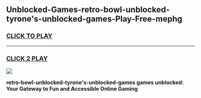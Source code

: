 
## Unblocked-Games-retro-bowl-unblocked-tyrone's-unblocked-games-Play-Free-mephg
<h3>
<a href="https://premium76.site?title=retro-bowl-unblocked-tyrone's-unblocked-games&ref=21A">CLICK TO PLAY</a></h3>
<hr>

<h3>
<a href="https://premium76.site?title=retro-bowl-unblocked-tyrone's-unblocked-games&ref=21A">CLICK 2 PLAY</a>
  
</h3>

<a href="https://premium76.site?title=retro-bowl-unblocked-tyrone's-unblocked-games&ref=21A"><img src="https://clearcache.store/games.png"></a>


**retro-bowl-unblocked-tyrone's-unblocked-games games unblocked: Your Gateway to Fun and Accessible Online Gaming**
